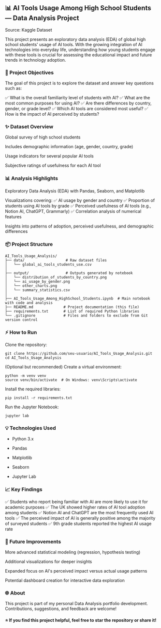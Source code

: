 ## 📊 AI Tools Usage Among High School Students — Data Analysis Project
Source: Kaggle Dataset

This project presents an exploratory data analysis (EDA) of global high school students' usage of AI tools. With the growing integration of AI technologies into everyday life, understanding how young students engage with these tools is crucial for assessing the educational impact and future trends in technology adoption.

### 🎯 Project Objectives
The goal of this project is to explore the dataset and answer key questions such as:

✅ What is the overall familiarity level of students with AI?
✅ What are the most common purposes for using AI?
✅ Are there differences by country, gender, or grade level?
✅ Which AI tools are considered most useful?
✅ How is the impact of AI perceived by students?

### ✨ Dataset Overview
Global survey of high school students

Includes demographic information (age, gender, country, grade)

Usage indicators for several popular AI tools

Subjective ratings of usefulness for each AI tool

### 📊 Analysis Highlights
Exploratory Data Analysis (EDA) with Pandas, Seaborn, and Matplotlib

Visualizations covering:
✅ AI usage by gender and country
✅ Proportion of students using AI tools by grade
✅ Perceived usefulness of AI tools (e.g., Notion AI, ChatGPT, Grammarly)
✅ Correlation analysis of numerical features

Insights into patterns of adoption, perceived usefulness, and demographic differences

### 📦 Project Structure
```
AI_Tools_Usage_Analysis/
├── data/                   # Raw dataset files
│   └── global_ai_tools_students_use.csv
│
├── output/                 # Outputs generated by notebook
│   └── distribution_of_students_by_country.png
│   └── ai_usage_by_gender.png
│   └── other_charts.png
│   └── summary_statistics.csv
│
├── AI_Tools_Usage_Among_HighSchool_Students.ipynb  # Main notebook with code and analysis
├── README.md              # Project documentation (this file)
├── requirements.txt       # List of required Python libraries
└── .gitignore             # Files and folders to exclude from Git version control
```
### ⚡ How to Run
Clone the repository:
```
git clone https://github.com/seu-usuario/AI_Tools_Usage_Analysis.git
cd AI_Tools_Usage_Analysis
```
(Optional but recommended) Create a virtual environment:
```
python -m venv venv
source venv/bin/activate  # On Windows: venv\Scripts\activate
```
Install the required libraries:
```
pip install -r requirements.txt
```
Run the Jupyter Notebook:
```
jupyter lab
```
### 💡 Technologies Used
- Python 3.x

- Pandas

- Matplotlib

- Seaborn

- Jupyter Lab

### 📈 Key Findings
✅ Students who report being familiar with AI are more likely to use it for academic purposes
✅ The UK showed higher rates of AI tool adoption among students
✅ Notion AI and ChatGPT are the most frequently used AI tools
✅ The perceived impact of AI is generally positive among the majority of surveyed students
✅ 9th grade students reported the highest AI usage rate

### 🚀 Future Improvements
More advanced statistical modeling (regression, hypothesis testing)

Additional visualizations for deeper insights

Expanded focus on AI's perceived impact versus actual usage patterns

Potential dashboard creation for interactive data exploration

### 🌐 About
This project is part of my personal Data Analysis portfolio development. Contributions, suggestions, and feedback are welcome!
#### ⭐ If you find this project helpful, feel free to star the repository or share it!

